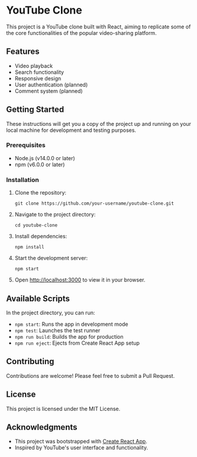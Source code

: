 # YouTube Clone

This project is a YouTube clone built with React, aiming to replicate some of the core functionalities of the popular video-sharing platform.

## Features

- Video playback
- Search functionality
- Responsive design
- User authentication (planned)
- Comment system (planned)

## Getting Started

These instructions will get you a copy of the project up and running on your local machine for development and testing purposes.

### Prerequisites

- Node.js (v14.0.0 or later)
- npm (v6.0.0 or later)

### Installation

1. Clone the repository:
   ```
   git clone https://github.com/your-username/youtube-clone.git
   ```

2. Navigate to the project directory:
   ```
   cd youtube-clone
   ```

3. Install dependencies:
   ```
   npm install
   ```

4. Start the development server:
   ```
   npm start
   ```

5. Open [http://localhost:3000](http://localhost:3000) to view it in your browser.

## Available Scripts

In the project directory, you can run:

- `npm start`: Runs the app in development mode
- `npm test`: Launches the test runner
- `npm run build`: Builds the app for production
- `npm run eject`: Ejects from Create React App setup

## Contributing

Contributions are welcome! Please feel free to submit a Pull Request.

## License

This project is licensed under the MIT License.

## Acknowledgments

- This project was bootstrapped with [Create React App](https://github.com/facebook/create-react-app).
- Inspired by YouTube's user interface and functionality.